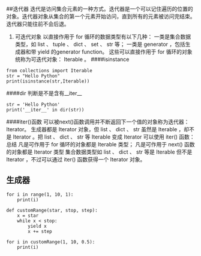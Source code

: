 ##迭代器
迭代是访问集合元素的一种方式。迭代器是一个可以记住遍历的位置的对象。迭代器对象从集合的第一个元素开始访问，直到所有的元素被访问完结束。迭代器只能往前不会后退。
1. 可迭代对象
以直接作用于 for 循环的数据类型有以下几种：
一类是集合数据类型，如 list 、 tuple 、 dict 、 set 、 str 等；
一类是 generator ，包括生成器和带 yield 的generator function。
这些可以直接作用于 for 循环的对象统称为可迭代对象： Iterable 。
####isinstance
```
from collections import Iterable
str = "Hello Python"
print(isinstance(str,Iterable))
```
####dir
判断是不是含有__iter__
```
str = 'Hello Python' 
print('__iter__' in dir(str))
```
####iter()函数
可以被next()函数调用并不断返回下一个值的对象称为迭代器：Iterator。
生成器都是 Iterator 对象，但 list 、 dict 、 str 虽然是 Iterable ，却不是 Iterator 。把 list 、 dict 、 str 等 Iterable 变成 Iterator 可以使用 iter() 函数：
总结
凡是可作用于 for 循环的对象都是 Iterable 类型；
凡是可作用于 next() 函数的对象都是 Iterator 类型
集合数据类型如 list 、 dict 、 str 等是 Iterable 但不是 Iterator ，不过可以通过 iter() 函数获得一个 Iterator 对象。
## 生成器
```
for i in range(1, 10, 1):
    print(i)

def customRange(star, stop, step):
    x = star
    while x < stop:
        yield x
        x += step

for i in customRange(1, 10, 0.5):
    print(i)

```
